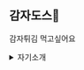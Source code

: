 ## 감자도스🥔

감자튀김 먹고싶어요 

<details>
<summary>자기소개</summary>
<p>

안녕하세요, 개발자 송병준입니다.
  
멀지 않은 과거에 프로그래밍의 매력에 반하여 입문하였습니다. 일로서 또는 취미로서, 때로는 거대하게 때로는 소소하게 무언가를 계속 만들어내는 중입니다.
  
분야를 가리지 않고 도전하고 있습니다. 필요할 때 또는 궁금할 때마다 새로운 여행을 떠납니다. 지식이 차곡차곡 쌓이고 정리되어 머릿속에 그림이 그려지는 느낌을 아주 좋아합니다.
    
소프트웨어는 늘 사용자에게 봉사해야 한다고 생각합니다. 또한 사용자가 쓰기에 편한 소프트웨어는 행복한 개발자로부터 나온다고 생각합니다. 따라서 즐거운 개발 경험을 만드는 것에 노력을 아끼지 않고 있습니다.
  
하여 엔지니어로서의 욕심 반, 좋은 소프트웨어를 만들어 인도하겠다는 생각 반으로, 상황에 맞는 리팩토링을 통해 코드를 성장시키고 진화시키는 것에 몰두하고 있습니다.
  
언젠가는─지금까지 그래왔듯이─더 나은 기술과 소프트웨어 공학이 개발자의 고통을 해방시켜 주고 사용자를 기쁘게 할 것이라고 믿습니다.

</p>
</details>
